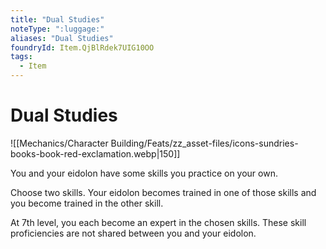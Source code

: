 ```yaml
---
title: "Dual Studies"
noteType: ":luggage:"
aliases: "Dual Studies"
foundryId: Item.QjBlRdek7UIG10OO
tags:
  - Item
---
```


# Dual Studies
![[Mechanics/Character Building/Feats/zz_asset-files/icons-sundries-books-book-red-exclamation.webp|150]]

You and your eidolon have some skills you practice on your own.

Choose two skills. Your eidolon becomes trained in one of those skills and you become trained in the other skill.

At 7th level, you each become an expert in the chosen skills. These skill proficiencies are not shared between you and your eidolon.
